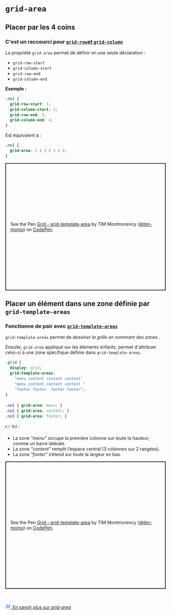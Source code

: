 # `grid-area`

## Placer par les 4 coins

### C'est un raccourci pour [`grid-row`et `grid-column`](./grid-col-row.md)

La propriété `grid-area` permet de définir en une seule déclaration :

- `grid-row-start`
- `grid-column-start`
- `grid-row-end` 
- `grid-column-end`

**Exemple :**

``` css
.no1 {
  grid-row-start: 1;
  grid-column-start: 2;
  grid-row-end: 3;
  grid-column-end: 4;
}
```

Est équivalent à :

``` css
.no1 {
  grid-area: 1 / 2 / 3 / 4;
}
```

<p class="codepen" data-height="400" data-default-tab="result" data-slug-hash="LYMeoJj" data-pen-title="Grid - grid-template-area" data-user="tim-momo" style="height: 400px; box-sizing: border-box; display: flex; align-items: center; justify-content: center; border: 2px solid; margin: 1em 0; padding: 1em;">
  <span>See the Pen <a href="https://codepen.io/tim-momo/pen/LYMeoJj">
  Grid - grid-template-area</a> by TIM Montmorency (<a href="https://codepen.io/tim-momo">@tim-momo</a>)
  on <a href="https://codepen.io">CodePen</a>.</span>
</p>
<script async src="https://public.codepenassets.com/embed/index.js"></script>

## Placer un élément dans une zone définie par `grid-template-areas`

### Fonctionne de pair avec [`grid-template-areas`](./grid-template-areas.md)

`grid-template-areas` permet de *dessiner la grille en nommant des zones* .

Ensuite, `grid-area` appliqué sur les éléments enfants, permet d'attribuer celui-ci à une zone spécifique définie dans `grid-template-areas`.

```css
.grid {
  display: grid;
  grid-template-areas: 
    "menu content content content"
    "menu content content content "
    "footer footer  footer footer";
}

.no1 { grid-area: menu; }
.no2 { grid-area: content; }
.no3 { grid-area: footer; }
```

👉 Ici :

- La zone *"menu"* occupe la première colonne sur toute la hauteur, comme un barre latérale.
- La zone *"content"* remplit l’espace central (3 colonnes sur 2 rangées).
- La zone *"footer"* s’étend sur toute la largeur en bas.

<p class="codepen" data-height="400" data-default-tab="result,css" data-slug-hash="ExGozdN" data-pen-title=" Grid - grid-template-area" data-user="tim-momo" style="height: 400px; box-sizing: border-box; display: flex; align-items: center; justify-content: center; border: 2px solid; margin: 1em 0; padding: 1em;">
  <span>See the Pen <a href="https://codepen.io/tim-momo/pen/ExGozdN">
   Grid - grid-template-area</a> by TIM Montmorency (<a href="https://codepen.io/tim-momo">@tim-momo</a>)
  on <a href="https://codepen.io">CodePen</a>.</span>
</p>
<script async src="https://public.codepenassets.com/embed/index.js"></script>



<br><br>
<a href="https://developer.mozilla.org/fr/docs/Web/CSS/grid-area" class="md-button "><img src="../../assets/mdn.svg" style="width: 15px; height: auto;">&nbsp;&nbsp;En savoir plus sur *grid-area*</a>

